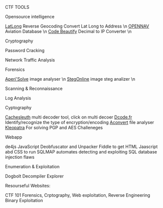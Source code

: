 CTF TOOLS

Opensource intelligence

[LatLong](https://www.latlong.net/Show-Latitude-Longitude.html) Reverse Geocoding Convert Lat Long to Address \n
[OPENNAV](https://opennav.com/) Aviation Database \n
[Code Beautify](https://codebeautify.org/decimal-to-ip-converter) Decimal to IP Converter \n

Cryptography



Password Cracking



Network Traffic Analysis



Forensics

[Aperi'Solve](https://www.aperisolve.com/) image analyser \n
[StegOnline](https://stegonline.georgeom.net/upload) image steg analizer \n


Scanning & Reconnaissance


Log Analysis

Cyptography

[Cachesleuth](https://www.cachesleuth.com/) multi decoder tool, click on multi decoer
[Dcode.fr](https://www.dcode.fr/cipher-identifier) Identify/recognize the type of encryption/encoding
[Aconvert](https://www.aconvert.com/analyze.html) file analyser
[Kleopatra](https://apps.kde.org/en-gb/kleopatra/) For solving PGP and AES Challeneges

Webapp

de4js JavaScript Deobfuscator and Unpacker
Fiddle to get HTML Jaascript abd CSS to run
SQLMAP automates  detecting and exploiting SQL database injection flaws

Enumeration & Exploitation

Dogbolt  Decompiler Explorer 


Resourseful Websites:

 CTF 101 Forensics, Crptography, Web exploitation, Reverse Engineering Binary Exploitation 